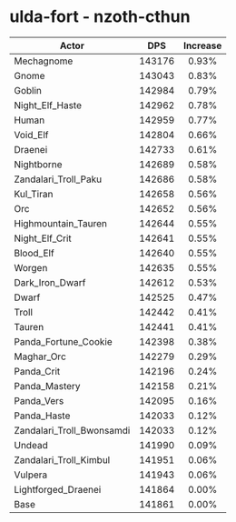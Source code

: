 # ulda-fort - nzoth-cthun
| Actor | DPS | Increase |
|---|:---:|:---:|
|Mechagnome|143176|0.93%|
|Gnome|143043|0.83%|
|Goblin|142984|0.79%|
|Night_Elf_Haste|142962|0.78%|
|Human|142959|0.77%|
|Void_Elf|142804|0.66%|
|Draenei|142733|0.61%|
|Nightborne|142689|0.58%|
|Zandalari_Troll_Paku|142686|0.58%|
|Kul_Tiran|142658|0.56%|
|Orc|142652|0.56%|
|Highmountain_Tauren|142644|0.55%|
|Night_Elf_Crit|142641|0.55%|
|Blood_Elf|142640|0.55%|
|Worgen|142635|0.55%|
|Dark_Iron_Dwarf|142612|0.53%|
|Dwarf|142525|0.47%|
|Troll|142442|0.41%|
|Tauren|142441|0.41%|
|Panda_Fortune_Cookie|142398|0.38%|
|Maghar_Orc|142279|0.29%|
|Panda_Crit|142196|0.24%|
|Panda_Mastery|142158|0.21%|
|Panda_Vers|142095|0.16%|
|Panda_Haste|142033|0.12%|
|Zandalari_Troll_Bwonsamdi|142033|0.12%|
|Undead|141990|0.09%|
|Zandalari_Troll_Kimbul|141951|0.06%|
|Vulpera|141943|0.06%|
|Lightforged_Draenei|141864|0.00%|
|Base|141861|0.00%|
